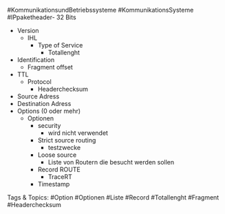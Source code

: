  #KommunikationsundBetriebssysteme #KommunikationsSysteme #IPpaketheader- 32 Bits
  - Version
    - IHL
      - Type of Service
        - Totallenght
  - Identification
    - Fragment offset
  - TTL
    - Protocol
      - Headerchecksum
  - Source Adress
  - Destination Adress
  - Options (0 oder mehr)
    - Optionen
      - security
        - wird nicht verwendet
      - Strict source routing
        - testzwecke
      - Loose source
        - Liste von Routern die besucht werden sollen
      - Record ROUTE
        - TraceRT
      - Timestamp

   Tags & Topics:
   #Option
   #Optionen
   #Liste
   #Record
   #Totallenght
   #Fragment
   #Headerchecksum